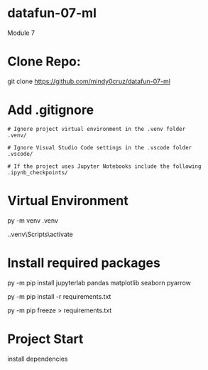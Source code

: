# datafun-07-ml
Module 7

# Clone Repo:

git clone https://github.com/mindy0cruz/datafun-07-ml


# Add .gitignore

    # Ignore project virtual environment in the .venv folder
    .venv/

    # Ignore Visual Studio Code settings in the .vscode folder
    .vscode/

    # If the project uses Jupyter Notebooks include the following
    .ipynb_checkpoints/

# Virtual Environment

py -m venv .venv

.\.venv\Scripts\activate

# Install required packages

py -m pip install jupyterlab pandas matplotlib seaborn pyarrow

py -m pip install -r requirements.txt

py -m pip freeze > requirements.txt
    

# Project Start

install dependencies

